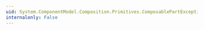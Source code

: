 ```yaml
---
uid: System.ComponentModel.Composition.Primitives.ComposablePartException.GetObjectData(System.Runtime.Serialization.SerializationInfo,System.Runtime.Serialization.StreamingContext)
internalonly: False
---
```

